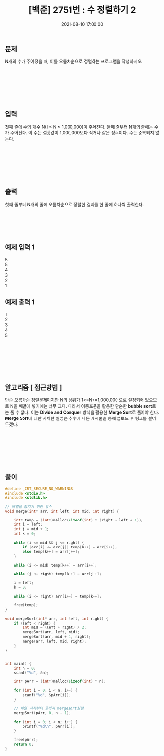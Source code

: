 ﻿---
title: "[백준] 2751번 : 수 정렬하기 2 "
date: 2021-08-10 17:00:00
categories:
- 백준
tags:
- 백준
- 알고리즘
- 단계별 풀어보기
- 정렬
---

## 문제

N개의 수가 주어졌을 때, 이를 오름차순으로 정렬하는 프로그램을 작성하시오.

<br><br><br><br><br><br>

  

## 입력

첫째 줄에 수의 개수 N(1 ≤ N ≤ 1,000,000)이 주어진다. 둘째 줄부터 N개의 줄에는 수가 주어진다. 이 수는 절댓값이 1,000,000보다 작거나 같은 정수이다. 수는 중복되지 않는다.

<br><br><br><br><br><br>

  

## 출력

첫째 줄부터 N개의 줄에 오름차순으로 정렬한 결과를 한 줄에 하나씩 출력한다.
<br><br><br><br><br><br>

  

## 예제 입력 1
5  
5  
4  
3  
2  
1  

## 예제 출력 1
1  
2  
3  
4  
5  

<br><br><br><br><br><br>

## 알고리즘 [ 접근방법 ]

단순 오름차순 정렬문제이지만 N의 범위가 1<=N<=1,000,000 으로 설정되어 있으므로 N을 배열에 넣기에는 너무 크다. 따라서 이중포문을 활용한 단순한 **bubble sort**로는 풀 수 없다. 이는 **Divide and Conquer** 방식을 활용한 **Merge Sort**로 풀어야 한다. **Merge Sort**에 대한 자세한 설명은 추후에 다른 게시물을 통해 업로드 후 링크를 걸어두겠다.

<br><br><br><br><br><br>

## 풀이
```c
#define _CRT_SECURE_NO_WARNINGS
#include <stdio.h>
#include <stdlib.h>

// 배열을 합치기 위한 함수
void merge(int* arr, int left, int mid, int right) {

	int* temp = (int*)malloc(sizeof(int) * (right - left + 1));
	int i = left;
	int j = mid + 1;
	int k = 0;

	while (i <= mid && j <= right) {
		if (arr[i] <= arr[j]) temp[k++] = arr[i++];
		else temp[k++] = arr[j++];
	}

	while (i <= mid) temp[k++] = arr[i++];

	while (j <= right) temp[k++] = arr[j++];

	i = left;
	k = 0;

	while (i <= right) arr[i++] = temp[k++];

	free(temp);
}

void mergeSort(int* arr, int left, int right) {
	if (left < right) {
		int mid = (left + right) / 2;
		mergeSort(arr, left, mid);
		mergeSort(arr, mid + 1, right);
		merge(arr, left, mid, right);
	}
}


int main() {
	int n = 0;
	scanf("%d", &n);

	int* pArr = (int*)malloc(sizeof(int) * n);

	for (int i = 0; i < n; i++) {
		scanf("%d", &pArr[i]);
	}

	// 배열 시작부터 끝까지 mergesort실행
	mergeSort(pArr, 0, n - 1);

	for (int i = 0; i < n; i++) {
		printf("%d\n", pArr[i]);
	}

	free(pArr);
	return 0;
}
```

